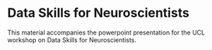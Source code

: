 # Data Skills for Neuroscientists

This material accompanies the powerpoint presentation for the UCL workshop on Data Skills for Neuroscientists.
